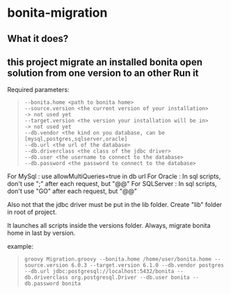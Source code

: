 
bonita-migration
=================
What it does?
-------------
this project migrate an installed bonita open solution from one version to an other
Run it
------
Required parameters:
>     --bonita.home <path to bonita home>
>     --source.version <the current version of your installation>     -> not used yet
>     --target.version <the version your installation will be in>     -> not used yet
>     --db.vendor <the kind on you database, can be [mysql,postgres,sqlserver,oracle]
>     --db.url <the url of the database>
>     --db.driverclass <the class of the jdbc driver>
>     --db.user <the username to connect to the database>
>     --db.password <the password to connect to the database>

For MySql : use allowMultiQueries=true in db url
For Oracle :  In sql scripts, don't use ";" after each request, but "@@"
For SQLServer :  In sql scripts, don't use "GO" after each request, but "@@"


Also not that the jdbc driver must be put in the lib folder. Create "lib" folder in root of project.

It launches all scripts inside the versions folder.
Always, migrate bonita home in last by version.


example:
>     groovy Migration.groovy --bonita.home /home/user/bonita.home --source.version 6.0.3 --target.version 6.1.0 --db.vendor postgres --db.url jdbc:postgresql://localhost:5432/bonita --db.driverclass org.postgresql.Driver --db.user bonita --db.password bonita

